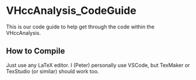# VHccAnalysis_CodeGuide
This is our code guide to help get through the code within the VHccAnalysis.

## How to Compile
Just use any LaTeX editor. I (Peter) personally use VSCode, but TexMaker or TexStudio (or similar) should work too.
